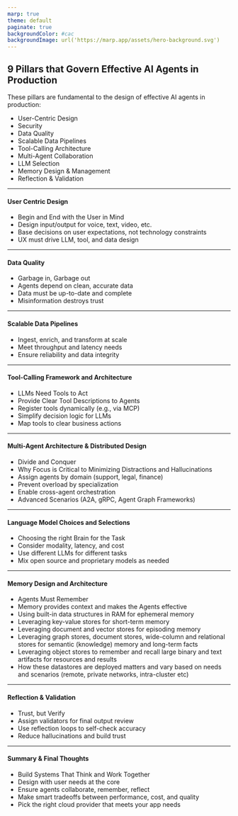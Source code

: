 ```yaml
---
marp: true
theme: default
paginate: true
backgroundColor: #cac
backgroundImage: url('https://marp.app/assets/hero-background.svg')
---
```


## 9 Pillars that Govern Effective AI Agents in Production

These pillars are fundamental to the design of effective AI agents in production:
* User-Centric Design
* Security
* Data Quality
* Scalable Data Pipelines
* Tool-Calling Architecture
* Multi-Agent Collaboration
* LLM Selection
* Memory Design & Management
* Reflection & Validation

---

#### User Centric Design
* Begin and End with the User in Mind
* Design input/output for voice, text, video, etc.
* Base decisions on user expectations, not technology constraints
* UX must drive LLM, tool, and data design

---

#### Data Quality
* Garbage in, Garbage out
* Agents depend on clean, accurate data
* Data must be up-to-date and complete
* Misinformation destroys trust

---

#### Scalable Data Pipelines
* Ingest, enrich, and transform at scale
* Meet throughput and latency needs
* Ensure reliability and data integrity

---

#### Tool-Calling Framework and Architecture
* LLMs Need Tools to Act
* Provide Clear Tool Descriptions to Agents
* Register tools dynamically (e.g., via MCP)
* Simplify decision logic for LLMs
* Map tools to clear business actions

---

#### Multi-Agent Architecture & Distributed Design
* Divide and Conquer
* Why Focus is Critical to Minimizing Distractions and Hallucinations
* Assign agents by domain (support, legal, finance)
* Prevent overload by specialization
* Enable cross-agent orchestration
* Advanced Scenarios (A2A, gRPC, Agent Graph Frameworks)

---

#### Language Model Choices and Selections
* Choosing the right Brain for the Task
* Consider modality, latency, and cost
* Use different LLMs for different tasks
* Mix open source and proprietary models as needed

---

#### Memory Design and Architecture
*  Agents Must Remember
*  Memory provides context and makes the Agents effective
*  Using built-in data structures in RAM for ephemeral memory
*  Leveraging key-value stores for short-term memory
*  Leveraging document and vector stores for episoding memory
*  Leveraging graph stores, document stores, wide-column and relational stores for semantic (knowledge) memory and long-term facts
*  Leveraging object stores to remember and recall large binary and text artifacts for resources and results
*  How these datastores are deployed matters and vary based on needs and scenarios (remote, private networks, intra-cluster etc)

---

#### Reflection & Validation
* Trust, but Verify
* Assign validators for final output review
* Use reflection loops to self-check accuracy
* Reduce hallucinations and build trust

---

#### Summary & Final Thoughts
* Build Systems That Think and Work Together
* Design with user needs at the core
* Ensure agents collaborate, remember, reflect
* Make smart tradeoffs between performance, cost, and quality
* Pick the right cloud provider that meets your app needs




